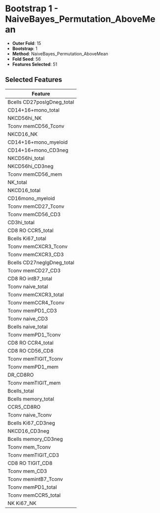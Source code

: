 # Bootstrap 1 - NaiveBayes_Permutation_AboveMean

- **Outer Fold**: 15
- **Bootstrap**: 1
- **Method**: NaiveBayes_Permutation_AboveMean
- **Fold Seed**: 56
- **Features Selected**: 51

## Selected Features

| Feature |
|---------|
| Bcells CD27posIgDneg_total |
| CD14+16+mono_total |
| NKCD56hi_NK |
| Tconv memCD56_Tconv |
| NKCD16_NK |
| CD14+16+mono_myeloid |
| CD14+16+mono_CD3neg |
| NKCD56hi_total |
| NKCD56hi_CD3neg |
| Tconv memCD56_mem |
| NK_total |
| NKCD16_total |
| CD16mono_myeloid |
| Tconv memCD27_Tconv |
| Tconv memCD56_CD3 |
| CD3hi_total |
| CD8 RO CCR5_total |
| Bcells Ki67_total |
| Tconv memCXCR3_Tconv |
| Tconv memCXCR3_CD3 |
| Bcells CD27negIgDneg_total |
| Tconv memCD27_CD3 |
| CD8 RO intB7_total |
| Tconv naive_total |
| Tconv memCXCR3_total |
| Tconv memCCR4_Tconv |
| Tconv memPD1_CD3 |
| Tconv naive_CD3 |
| Bcells naive_total |
| Tconv memPD1_Tconv |
| CD8 RO CCR4_total |
| CD8 RO CD56_CD8 |
| Tconv memTIGIT_Tconv |
| Tconv memPD1_mem |
| DR_CD8RO |
| Tconv memTIGIT_mem |
| Bcells_total |
| Bcells memory_total |
| CCR5_CD8RO |
| Tconv naive_Tconv |
| Bcells Ki67_CD3neg |
| NKCD16_CD3neg |
| Bcells memory_CD3neg |
| Tconv mem_Tconv |
| Tconv memTIGIT_CD3 |
| CD8 RO TIGIT_CD8 |
| Tconv mem_CD3 |
| Tconv memintB7_Tconv |
| Tconv memPD1_total |
| Tconv memCCR5_total |
| NK Ki67_NK |
